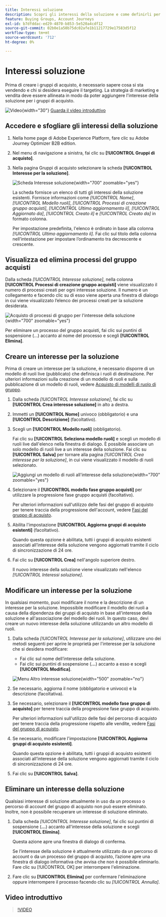 ```yaml
---
title: Interessi soluzione
description: Scopri gli interessi della soluzione e come definirli per l’utilizzo all’interno dei gruppi di acquisto.
feature: Buying Groups, Account Journeys
exl-id: b7dfddac-ed29-4870-b853-5e520a4cdf12
source-git-commit: 02b0e1a50b75dc02afe1b11217729e17583d5f12
workflow-type: tm+mt
source-wordcount: '712'
ht-degree: 0%

---
```


# Interessi soluzione

Prima di creare i gruppi di acquisto, è necessario sapere cosa si sta vendendo e chi si desidera eseguire il targeting. La strategia di marketing e vendita deve essere allineata in modo da poter aggiungere l&#39;interesse della soluzione per i gruppi di acquisto.

![Video](../../assets/do-not-localize/icon-video.svg){width="30"} [Guarda il video introduttivo](#overview-video)

## Accedere e sfogliare gli interessi della soluzione

1. Nella home page di Adobe Experience Platform, fare clic su Adobe Journey Optimizer B2B edition.

1. Nel menu di navigazione a sinistra, fai clic su **[!UICONTROL Gruppi di acquisto]**.

1. Nella pagina Gruppi di acquisto selezionare la scheda **[!UICONTROL Interesse per la soluzione]**.

   ![Scheda Interesse soluzione](assets/solution-interest-tab.png){width="700" zoomable="yes"}

   La scheda fornisce un elenco di tutti gli interessi della soluzione esistenti. Fornisce informazioni come _[!UICONTROL Nome]_, _[!UICONTROL Modello ruoli]_, _[!UICONTROL Processi di creazione gruppo acquisti]_, _[!UICONTROL Ultimo aggiornamento il]_, _[!UICONTROL Aggiornato da]_, _[!UICONTROL Creato il]_ e _[!UICONTROL Creato da]_ in formato colonna.

   Per impostazione predefinita, l&#39;elenco è ordinato in base alla colonna _[!UICONTROL Ultimo aggiornamento il]_. Fai clic sul titolo della colonna nell’intestazione per impostare l’ordinamento tra decrescente e crescente.

## Visualizza ed elimina processi del gruppo acquisti

Dalla scheda _[!UICONTROL Interesse soluzione]_, nella colonna **[!UICONTROL Processi di creazione gruppo acquisti]** viene visualizzato il numero di processi creati per ogni interesse soluzione. Il numero è un collegamento e facendo clic su di esso viene aperta una finestra di dialogo in cui viene visualizzato l’elenco dei processi creati per la soluzione desiderata.

![Acquisto di processi di gruppo per l&#39;interesse della soluzione](assets/buying-group-jobs-for-solution-interest.png){width="700" zoomable="yes"}

Per eliminare un processo del gruppo acquisti, fai clic sui puntini di sospensione (...) accanto al nome del processo e scegli **[!UICONTROL Elimina]**.

## Creare un interesse per la soluzione

Prima di creare un interesse per la soluzione, è necessario disporre di un modello di ruoli live (pubblicato) che definisca i ruoli di destinazione. Per ulteriori informazioni sulla creazione di un modello di ruoli e sulla pubblicazione di un modello di ruoli, vedere [Acquisto di modelli di ruolo di gruppo](./buying-groups-role-templates.md).

1. Dalla scheda _[!UICONTROL Interesse soluzione]_, fai clic su **[!UICONTROL Crea interesse soluzione]** in alto a destra.

1. Immetti un **[!UICONTROL Nome]** univoco (obbligatorio) e una **[!UICONTROL Descrizione]** (facoltativo).

1. Scegli un **[!UICONTROL Modello ruoli]** (obbligatorio).

   Fai clic su **[!UICONTROL Seleziona modello ruoli]** e scegli un modello di ruoli live dall&#39;elenco nella finestra di dialogo. È possibile associare un solo modello di ruoli live a un interesse della soluzione. Fai clic su **[!UICONTROL Salva]** per tornare alla pagina _[!UICONTROL Crea interesse per la soluzione]_, in cui viene visualizzato il modello di ruoli selezionato.

   ![Aggiungi un modello di ruoli all&#39;interesse della soluzione](assets/solution-interest-create.png){width="700" zoomable="yes"}

1. Selezionare il **[!UICONTROL modello fase gruppo acquisti]** per utilizzare la progressione fase gruppo acquisti (facoltativo).

   Per ulteriori informazioni sull&#39;utilizzo delle fasi del gruppo di acquisto per tenere traccia della progressione dell&#39;account, vedere [Fasi del gruppo di acquisto](./buying-group-stages.md).

1. Abilita l&#39;impostazione **[!UICONTROL Aggiorna gruppi di acquisto esistenti]** (facoltativo).

   Quando questa opzione è abilitata, tutti i gruppi di acquisto esistenti associati all’interesse della soluzione vengono aggiornati tramite il ciclo di sincronizzazione di 24 ore.

1. Fai clic su **[!UICONTROL Crea]** nell&#39;angolo superiore destro.

   Il nuovo interesse della soluzione viene visualizzato nell&#39;elenco _[!UICONTROL Interessi soluzione]_.

## Modificare un interesse per la soluzione

In qualsiasi momento, puoi modificare il nome e la descrizione di un interesse per la soluzione. Impossibile modificare il modello dei ruoli a causa della dipendenza dei gruppi di acquisto in base all&#39;interesse della soluzione e all&#39;associazione del modello dei ruoli. In questo caso, devi creare un nuovo interesse della soluzione utilizzando un altro modello di ruoli.

1. Dalla scheda _[!UICONTROL Interesse per la soluzione]_, utilizzare uno dei metodi seguenti per aprire le proprietà per l&#39;interesse per la soluzione che si desidera modificare:

   * Fai clic sul nome dell’interesse della soluzione.
   * Fai clic sui puntini di sospensione (**...**) accanto a esso e scegli **[!UICONTROL Modifica]**.

   ![Menu Altro interesse soluzione](assets/solution-interests-more-menu.png){width="500" zoomable="no"}

1. Se necessario, aggiorna il nome (obbligatorio e univoco) e la descrizione (facoltativa).

1. Se necessario, selezionare il **[!UICONTROL modello fase gruppo di acquisto]** per tenere traccia della progressione fase gruppo di acquisto.

   Per ulteriori informazioni sull&#39;utilizzo delle fasi del percorso di acquisto per tenere traccia della progressione rispetto alle vendite, vedere [Fasi del gruppo di acquisto](./buying-group-stages.md).

1. Se necessario, modificare l&#39;impostazione **[!UICONTROL Aggiorna gruppi di acquisto esistenti]**.

   Quando questa opzione è abilitata, tutti i gruppi di acquisto esistenti associati all’interesse della soluzione vengono aggiornati tramite il ciclo di sincronizzazione di 24 ore.

1. Fai clic su **[!UICONTROL Salva]**.

## Eliminare un interesse della soluzione

Qualsiasi interesse di soluzione attualmente in uso da un processo o percorso di account del gruppo di acquisto non può essere eliminato. Inoltre, non è possibile recuperare un interesse di soluzione eliminato.

1. Dalla scheda _[!UICONTROL Interesse soluzione]_, fai clic sui puntini di sospensione (**...**) accanto all&#39;interesse della soluzione e scegli **[!UICONTROL Elimina]**.

   Questa azione apre una finestra di dialogo di conferma.

   Se l’interesse della soluzione è attualmente utilizzato da un percorso di account o da un processo del gruppo di acquisto, l’azione apre una finestra di dialogo informativa che avvisa che non è possibile eliminarlo. Fare clic su [!UICONTROL OK] per interrompere l&#39;eliminazione.

1. Fare clic su **[!UICONTROL Elimina]** per confermare l&#39;eliminazione oppure interrompere il processo facendo clic su _[!UICONTROL Annulla]_.

## Video introduttivo

>[!VIDEO](https://video.tv.adobe.com/v/3433080/?learn=on)
